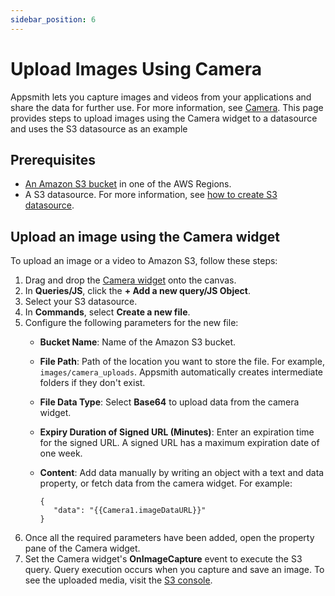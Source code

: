 ```yaml
---
sidebar_position: 6
---
```


# Upload Images Using Camera
Appsmith lets you capture images and videos from your applications and share the data for further use.
For more information, see [Camera](https://docs.appsmith.com/reference/widgets/camera).
This page provides steps to upload images using the Camera widget to a datasource and uses the S3 datasource as an example

## Prerequisites
- [An Amazon S3 bucket](https://docs.aws.amazon.com/AmazonS3/latest/userguide/create-bucket-overview.html) in one of the AWS Regions.
- A S3 datasource. For more information, see [how to create S3 datasource](https://docs.appsmith.com/connect-data/reference/querying-amazon-s3).

## Upload an image using the Camera widget
To upload an image or a video to Amazon S3, follow these steps:
1. Drag and drop the [Camera widget](/reference/widgets/camera) onto the canvas.
2. In **Queries/JS**, click the **+ Add a new query/JS Object**.
3. Select your S3 datasource.
4. In **Commands**, select **Create a new file**.
5. Configure the following parameters for the new file:
   * **Bucket Name**: Name of the Amazon S3 bucket.
   * **File Path**: Path of the location you want to store the file. For example, `images/camera_uploads`. Appsmith automatically creates intermediate folders if they don't exist.
   * **File Data Type**: Select **Base64** to upload data from the camera widget.
   * **Expiry Duration of Signed URL (Minutes)**: Enter an expiration time for the signed URL. A signed URL has a maximum expiration date of one week.
   * **Content**: Add data manually by writing an object with a text and data property, or fetch data from the camera widget.
   For example:

     ```
     {
	    "data": "{{Camera1.imageDataURL}}"
     }
     ```
6. Once all the required parameters have been added, open the property pane of the Camera widget.
7. Set the Camera widget's **OnImageCapture** event to execute the S3 query.
   Query execution occurs when you capture and save an image.
   To see the uploaded media, visit the [S3 console](https://s3.console.aws.amazon.com/s3/home).
